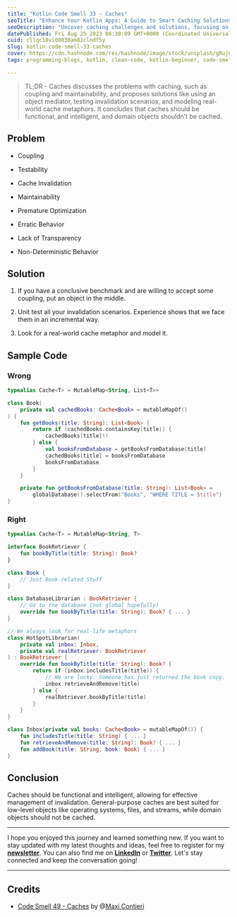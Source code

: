 ```yaml
---
title: "Kotlin Code Smell 33 - Caches"
seoTitle: "Enhance Your Kotlin Apps: A Guide to Smart Caching Solutions"
seoDescription: "Uncover caching challenges and solutions, focusing on coupling, maintainability, and effective cache management techniques."
datePublished: Fri Aug 25 2023 08:30:09 GMT+0000 (Coordinated Universal Time)
cuid: cllqc18vi00030am81clndf5y
slug: kotlin-code-smell-33-caches
cover: https://cdn.hashnode.com/res/hashnode/image/stock/unsplash/gRujUd2CtTk/upload/e222cdbad8f7b3fb3b7d41e6e5083c29.jpeg
tags: programming-blogs, kotlin, clean-code, kotlin-beginner, code-smell-1

---
```


> TL;DR - Caches discusses the problems with caching, such as coupling and maintainability, and proposes solutions like using an object mediator, testing invalidation scenarios, and modeling real-world cache metaphors. It concludes that caches should be functional, and intelligent, and domain objects shouldn't be cached.

## Problem

* Coupling
    
* Testability
    
* Cache Invalidation
    
* Maintainability
    
* Premature Optimization
    
* Erratic Behavior
    
* Lack of Transparency
    
* Non-Deterministic Behavior
    

## Solution

1. If you have a conclusive benchmark and are willing to accept some coupling, put an object in the middle.
    
2. Unit test all your invalidation scenarios. Experience shows that we face them in an incremental way.
    
3. Look for a real-world cache metaphor and model it.
    

## Sample Code

### Wrong

```kotlin
typealias Cache<T> = MutableMap<String, List<T>>

class Book(
    private val cachedBooks: Cache<Book> = mutableMapOf()
) {
    fun getBooks(title: String): List<Book> {
        return if (cachedBooks.containsKey(title)) {
            cachedBooks[title]!!
        } else {
            val booksFromDatabase = getBooksFromDatabase(title)
            cachedBooks[title] = booksFromDatabase
            booksFromDatabase
        }
    }

    private fun getBooksFromDatabase(title: String): List<Book> =
        globalDatabase().selectFrom("Books", "WHERE TITLE = $title")
}
```

### Right

```kotlin
typealias Cache<T> = MutableMap<String, T>

interface BookRetriever {
    fun bookByTitle(title: String): Book?
}

class Book {
    // Just Book-related Stuff
}

class DatabaseLibrarian : BookRetriever {
    // Go to the database (not global hopefully)
    override fun bookByTitle(title: String): Book? { ... }
}

// We always look for real-life metaphors
class HotSpotLibrarian(
    private val inbox: Inbox,
    private val realRetriever: BookRetriever
) : BookRetriever {
    override fun bookByTitle(title: String): Book? {
        return if (inbox.includesTitle(title)) {
            // We are lucky. Someone has just returned the book copy.
            inbox.retrieveAndRemove(title)
        } else {
            realRetriever.bookByTitle(title)
        }
    }
}

class Inbox(private val books: Cache<Book> = mutableMapOf()) {   
    fun includesTitle(title: String) { ... }
    fun retrieveAndRemove(title: String): Book? { ... }
    fun addBook(title: String, book: Book) { ... }
}
```

## Conclusion

Caches should be functional and intelligent, allowing for effective management of invalidation. General-purpose caches are best suited for low-level objects like operating systems, files, and streams, while domain objects should not be cached.

---

I hope you enjoyed this journey and learned something new. If you want to stay updated with my latest thoughts and ideas, feel free to register for my [**newsletter**](https://yonatankarp.com/newsletter). You can also find me on [**LinkedIn**](https://www.linkedin.com/in/yonatankarp/) or [**Twitter**](https://twitter.com/yonatan_karp). Let's stay connected and keep the conversation going!

---

## Credits

* [Code Smell 49 - Caches](https://maximilianocontieri.com/code-smell-49-caches) by @[Maxi Contieri](@mcsee)